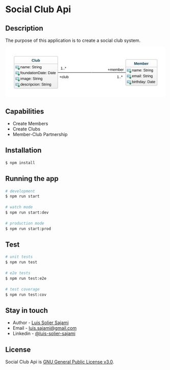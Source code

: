 # Social Club Api

## Description

The purpose of this application is to create a social club system.


![context-diagram](https://github.com/lsolier/social-club-api/blob/main/assets/social-club-api.jpeg)

## Capabilities

- Create Members
- Create Clubs
- Member-Club Partnership

## Installation

```bash
$ npm install
```

## Running the app

```bash
# development
$ npm run start

# watch mode
$ npm run start:dev

# production mode
$ npm run start:prod
```

## Test

```bash
# unit tests
$ npm run test

# e2e tests
$ npm run test:e2e

# test coverage
$ npm run test:cov
```

## Stay in touch

- Author - [Luis Solier Sajami](https://github.com/lsolier)
- Email - [luis.sajami@gmail.com](luis.sajami@gmail.com)
- Linkedin - [@luis-solier-sajami](https://www.linkedin.com/in/luis-solier-sajami/)

## License

Social Club Api is [GNU General Public License v3.0](LICENSE).
